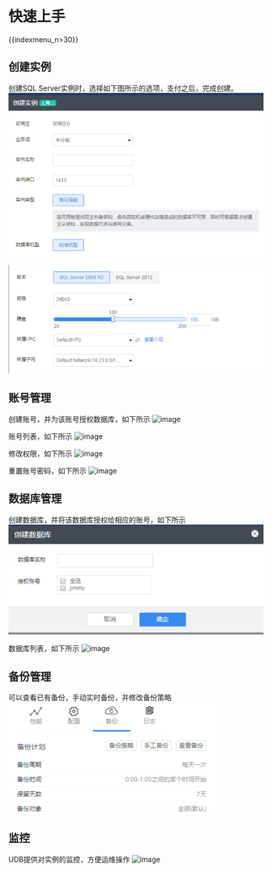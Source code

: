 # 快速上手
{{indexmenu_n>30}}

## 创建实例 
创建SQL Server实例时，选择如下图所示的选项，支付之后，完成创建。
![image](/images/1.png)

![image](/images/2.png)

## 账号管理 
创建账号，并为该账号授权数据库，如下所示 ![image](/database/udb-sqlserver/3.png)

账号列表，如下所示 ![image](/database/udb-sqlserver/4.png)

修改权限，如下所示 ![image](/database/udb-sqlserver/5.png)

重置账号密码，如下所示 ![image](/database/udb-sqlserver/6.png)

## 数据库管理 
创建数据库，并将该数据库授权给相应的账号，如下所示
![image](/images/7.png)

数据库列表，如下所示 ![image](/database/udb-sqlserver/8.png)

## 备份管理 
可以查看已有备份，手动实时备份，并修改备份策略
![image](/images/9.png)

## 监控 
UDB提供对实例的监控，方便运维操作 ![image](/database/udb-sqlserver/10.png)
